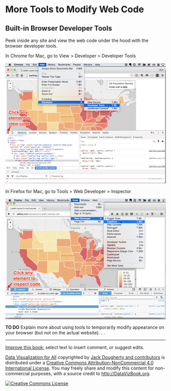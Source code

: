 # More Tools to Modify Web Code

## Built-in Browser Developer Tools
Peek inside any site and view the web code under the hood with the browser developer tools.

In Chrome for Mac, go to View > Developer > Developer Tools

![](Chrome-developer-tools.png)

In Firefox for Mac, go to Tools > Web Developer > Inspector

![](Firefox-tools-inspector.png)

**TO DO** Explain more about using tools to temporarily modify appearance on your browser (but not on the actual website). . .


---
[Improve this book:](gitbook/improve.md) select text to insert comment, or suggest edits.

[Data Visualization for All](http://datavizbook.org)
copyrighted by [Jack Dougherty and contributors](introduction/who.md)
is distributed under a [Creative Commons Attribution-NonCommercial 4.0 International License](http://creativecommons.org/licenses/by-nc/4.0).
You may freely share and modify this content for non-commercial purposes, with a source credit to http://DataVizBook.org.

<a rel="license" href="http://creativecommons.org/licenses/by-nc/4.0/"><img alt="Creative Commons License" style="border-width:0" src="https://i.creativecommons.org/l/by-nc/4.0/88x31.png" /></a>

